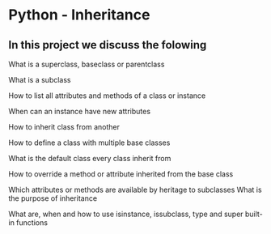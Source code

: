# Python - Inheritance

## In this project we discuss the folowing 

What is a superclass, baseclass or parentclass

What is a subclass

How to list all attributes and methods of a class or instance

When can an instance have new attributes

How to inherit class from another

How to define a class with multiple base classes

What is the default class every class inherit from

How to override a method or attribute inherited from the base class

Which attributes or methods are available by heritage to subclasses
What is the purpose of inheritance

What are, when and how to use isinstance, issubclass, type and super built-in functions
